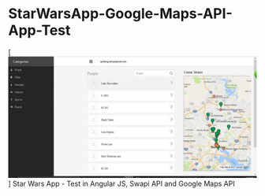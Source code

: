 # StarWarsApp-Google-Maps-API-App-Test
[![screenshot.jpg](https://raw.githubusercontent.com/ipelengbela/StarWar-Google-Maps-API-App-Test/master/img/screenshot.png)]
Star Wars App - Test in Angular JS, Swapi API and Google Maps API    
